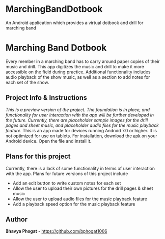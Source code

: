 # MarchingBandDotbook
An Android application which provides a virtual dotbook and drill for marching band
# Marching Band Dotbook

Every member in a marching band has to carry around paper copies of their music and drill. This app digitizes the music and drill to make it more accessible on the field during practice. Additional functionality includes audio playback of the show music, as well as a section to add notes for each set of the show.

## Project Info & Instructions

*This is a preview version of the project. The foundation is in place, and functionality for user interaction with the app will be further developed in the future. Currently, there are placeholder sample images for the drill pages and sheet music, and placeholder audio files for the music playback feature.*
This is an app made for devices running Android 7.0 or higher. It is not optimized for use on tablets. For installation, download the [apk](MarchingBandDotbook.apk) on your Android device. Open the file and install it.

## Plans for this project
Currently, there is a lack of some functionality in terms of user interaction with the app. Plans for future versions of this project include
* Add an edit button to write custom notes for each set
* Allow the user to upload their own pictures for the drill pages & sheet music
* Allow the user to upload audio files for the music playback feature
* Add a playback speed option for the music playback feature

## Author

**Bhavya Phogat** - https://github.com/bphogat1006


